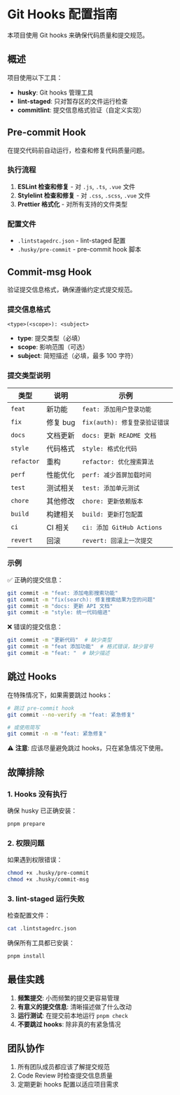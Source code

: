 # Git Hooks 配置指南

本项目使用 Git hooks 来确保代码质量和提交规范。

## 概述

项目使用以下工具：

- **husky**: Git hooks 管理工具
- **lint-staged**: 只对暂存区的文件运行检查
- **commitlint**: 提交信息格式验证（自定义实现）

## Pre-commit Hook

在提交代码前自动运行，检查和修复代码质量问题。

### 执行流程

1. **ESLint 检查和修复** - 对 `.js`, `.ts`, `.vue` 文件
2. **Stylelint 检查和修复** - 对 `.css`, `.scss`, `.vue` 文件
3. **Prettier 格式化** - 对所有支持的文件类型

### 配置文件

- `.lintstagedrc.json` - lint-staged 配置
- `.husky/pre-commit` - pre-commit hook 脚本

## Commit-msg Hook

验证提交信息格式，确保遵循约定式提交规范。

### 提交信息格式

```
<type>(<scope>): <subject>
```

- **type**: 提交类型（必填）
- **scope**: 影响范围（可选）
- **subject**: 简短描述（必填，最多 100 字符）

### 提交类型说明

| 类型       | 说明     | 示例                          |
| ---------- | -------- | ----------------------------- |
| `feat`     | 新功能   | `feat: 添加用户登录功能`      |
| `fix`      | 修复 bug | `fix(auth): 修复登录验证错误` |
| `docs`     | 文档更新 | `docs: 更新 README 文档`      |
| `style`    | 代码格式 | `style: 格式化代码`           |
| `refactor` | 重构     | `refactor: 优化搜索算法`      |
| `perf`     | 性能优化 | `perf: 减少首屏加载时间`      |
| `test`     | 测试相关 | `test: 添加单元测试`          |
| `chore`    | 其他修改 | `chore: 更新依赖版本`         |
| `build`    | 构建相关 | `build: 更新打包配置`         |
| `ci`       | CI 相关  | `ci: 添加 GitHub Actions`     |
| `revert`   | 回滚     | `revert: 回滚上一次提交`      |

### 示例

✅ 正确的提交信息：

```bash
git commit -m "feat: 添加电影搜索功能"
git commit -m "fix(search): 修复搜索结果为空的问题"
git commit -m "docs: 更新 API 文档"
git commit -m "style: 统一代码缩进"
```

❌ 错误的提交信息：

```bash
git commit -m "更新代码"  # 缺少类型
git commit -m "feat 添加功能"  # 格式错误，缺少冒号
git commit -m "feat: "  # 缺少描述
```

## 跳过 Hooks

在特殊情况下，如果需要跳过 hooks：

```bash
# 跳过 pre-commit hook
git commit --no-verify -m "feat: 紧急修复"

# 或使用简写
git commit -n -m "feat: 紧急修复"
```

⚠️ **注意**: 应该尽量避免跳过 hooks，只在紧急情况下使用。

## 故障排除

### 1. Hooks 没有执行

确保 husky 已正确安装：

```bash
pnpm prepare
```

### 2. 权限问题

如果遇到权限错误：

```bash
chmod +x .husky/pre-commit
chmod +x .husky/commit-msg
```

### 3. lint-staged 运行失败

检查配置文件：

```bash
cat .lintstagedrc.json
```

确保所有工具都已安装：

```bash
pnpm install
```

## 最佳实践

1. **频繁提交**: 小而频繁的提交更容易管理
2. **有意义的提交信息**: 清晰描述做了什么改动
3. **运行测试**: 在提交前本地运行 `pnpm check`
4. **不要跳过 hooks**: 除非真的有紧急情况

## 团队协作

1. 所有团队成员都应该了解提交规范
2. Code Review 时检查提交信息质量
3. 定期更新 hooks 配置以适应项目需求

